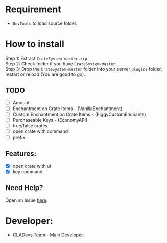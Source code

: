 # Requirement

- ```DevTools``` to load source folder.

# How to install

Step 1: Extract ```CrateSystem-master.zip```<br>
Step 2: Check folder if you have ```CrateSystem-master```<br>
Step 3: Drop the ```CrateSystem-master``` folder into your server ```plugins``` folder, restart or reload (You are good to go).
## TODO

- [ ] Amount
- [ ] Enchantment on Crate Items - (VanillaEnchantment)
- [ ] Custom Enchantment on Crate Items - (PiggyCustomEnchants)
- [ ] Purchaseable Keys - (EconomyAPI)
- [ ] true/false crates
- [ ] open crate with command
- [ ] prefix

## Features:

- [x] open crate with ui
- [x] key command
 
 ## Need Help?
 
  Open an Issue [here](https://github.com/CLADevsPlugins/CrateSystem/issues/new).
  
 # Developer:
 
 * CLADevs Team - Main Developer.
